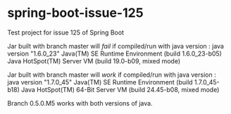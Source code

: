 spring-boot-issue-125
=====================

Test project for issue 125 of Spring Boot

Jar built with branch master will *fail* if compiled/run with java version :
java version "1.6.0_23"
Java(TM) SE Runtime Environment (build 1.6.0_23-b05)
Java HotSpot(TM) Server VM (build 19.0-b09, mixed mode)

Jar built with branch master will *work* if compiled/run with java version :
java version "1.7.0_45"
Java(TM) SE Runtime Environment (build 1.7.0_45-b18)
Java HotSpot(TM) 64-Bit Server VM (build 24.45-b08, mixed mode)

Branch 0.5.0.M5 works with both versions of java.
